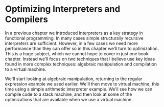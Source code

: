 # Optimizing Interpreters and Compilers

In a previous chapter we introduced interpreters as a key strategy in functional programming.
In many cases simple structurally recursive interpreters are sufficient.
However, in a few cases we need more performance than they can offer so in this chapter we'll turn to optimization.
This is a huge subject, which we cannot hope to cover in just one book chapter.
Instead we'll focus on two techniques that I believe use key ideas found in more complex techniques: algebraic manipulation and compilation to a virtual machine.

We'll start looking at algebraic manipulation, returning to the regular expression example we used earlier.
We'll then move to virtual machine, this time using a simple arithmetic interpreter example. 
We'll see how we can compile code to a stack machine, and then look at some of the optimizations that are available when we 
use a virtual machine.
